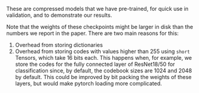 These are compressed models that we have pre-trained, for quick use in validation, and to demonstrate our results.

Note that the weights of these checkpoints might be larger in disk than the numbers we report in the paper. There are
two main reasons for this:

1. Overhead from storing dictionaries
2. Overhead from storing codes with values higher than 255 using `short` Tensors, which take 16 bits each. This happens
   when, for example, we store the codes for the fully connected layer of ResNet18/50 for classification since, by
   default, the codebook sizes are 1024 and 2048 by default. This could be improved by bit packing the weights of these
   layers, but would make pytorch loading more complicated.
